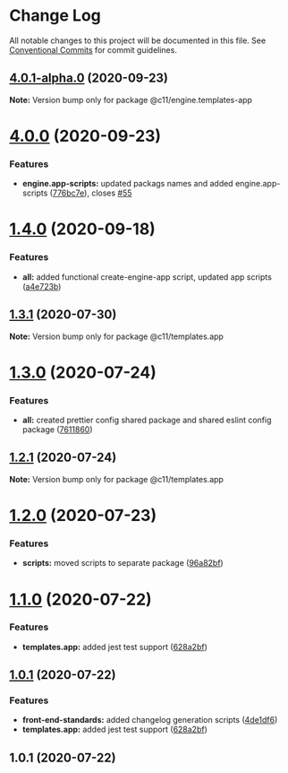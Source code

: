 # Change Log

All notable changes to this project will be documented in this file.
See [Conventional Commits](https://conventionalcommits.org) for commit guidelines.

## [4.0.1-alpha.0](https://github.com/code11/engine/compare/v4.0.0...v4.0.1-alpha.0) (2020-09-23)

**Note:** Version bump only for package @c11/engine.templates-app





# [4.0.0](https://github.com/code11/engine/compare/v4.0.0-alpha.5...v4.0.0) (2020-09-23)


### Features

* **engine.app-scripts:** updated packags names and added engine.app-scripts ([776bc7e](https://github.com/code11/engine/commit/776bc7e2a4cfb82b5a4425d0bb6ddb82e579e5d3)), closes [#55](https://github.com/code11/engine/issues/55)





# [1.4.0](https://bitbucket.org/code11-com/front-end-standards/compare/@c11/templates.app@1.3.1...@c11/templates.app@1.4.0) (2020-09-18)


### Features

* **all:** added functional create-engine-app script, updated app scripts ([a4e723b](https://bitbucket.org/code11-com/front-end-standards/commits/a4e723b07800d7ce426d393f396ed8ffcf1b7bfa))





## [1.3.1](https://bitbucket.org/code11-com/front-end-standards/compare/@c11/templates.app@1.3.0...@c11/templates.app@1.3.1) (2020-07-30)

**Note:** Version bump only for package @c11/templates.app





# [1.3.0](https://bitbucket.org/code11-com/front-end-standards/compare/@c11/templates.app@1.2.1...@c11/templates.app@1.3.0) (2020-07-24)


### Features

* **all:** created prettier config shared package and shared eslint config package ([7611860](https://bitbucket.org/code11-com/front-end-standards/commits/76118604d50ecd25fc369e2ab688cf26db7dfc0c))





## [1.2.1](https://bitbucket.org/code11-com/front-end-standards/compare/@c11/templates.app@1.2.0...@c11/templates.app@1.2.1) (2020-07-24)

**Note:** Version bump only for package @c11/templates.app





# [1.2.0](https://bitbucket.org/code11-com/front-end-standards/compare/@c11/templates.app@1.1.0...@c11/templates.app@1.2.0) (2020-07-23)


### Features

* **scripts:** moved scripts to separate package ([96a82bf](https://bitbucket.org/code11-com/front-end-standards/commits/96a82bf7f42040e4da5438ebb5a41497aae9e02f))





# [1.1.0](https://bitbucket.org/code11-com/front-end-standards/compare/@c11/templates.app@1.0.1...@c11/templates.app@1.1.0) (2020-07-22)


### Features

* **templates.app:** added jest test support ([628a2bf](https://bitbucket.org/code11-com/front-end-standards/commits/628a2bf3b38102817eff919a01348282debff5b3))





## [1.0.1](https://bitbucket.org/code11-com/front-end-standards/compare/@c11/templates.app@1.0.1...@c11/templates.app@1.0.1) (2020-07-22)


### Features

* **front-end-standards:** added changelog generation scripts ([4de1df6](https://bitbucket.org/code11-com/front-end-standards/commits/4de1df6ae0e56c060a7a5efad0187fa9633d4adb))
* **templates.app:** added jest test support ([628a2bf](https://bitbucket.org/code11-com/front-end-standards/commits/628a2bf3b38102817eff919a01348282debff5b3))



## 1.0.1 (2020-07-22)
